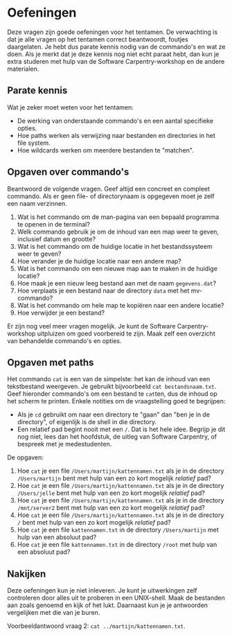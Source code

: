# Oefeningen

Deze vragen zijn goede oefeningen voor het tentamen. De verwachting is dat je alle vragen op het tentamen correct beantwoordt, foutjes daargelaten. Je hebt dus parate kennis nodig van de commando's en wat ze doen. Als je merkt dat je deze kennis nog niet echt paraat hebt, dan kun je extra studeren met hulp van de Software Carpentry-workshop en de andere materialen.

## Parate kennis

Wat je zeker moet weten voor het tentamen:

- De werking van onderstaande commando's en een aantal specifieke opties.
- Hoe paths werken als verwijzing naar bestanden en directories in het file system.
- Hoe wildcards werken om meerdere bestanden te "matchen".

<!-- ## Overzicht behandelde commando's

Algemeen:

- man

Navigatie door directories:

- ls, ls --help, ls -F, ls -l, ls -h, ls -r, ls -t
- pwd
- cd, cd -, cd ..

Files en directories manipuleren:

- mkdir, mkdir -p
- touch
- mv
- cp, cp -r
- rm, rm -i, rm -r

Data processing:

- wc, wc -l
- sort, sort -n, sort -r
- head, head -n
- echo
- tail, tail -n
- cut, cut -d, cut -f
- uniq, uniq -c
- cat -->

## Opgaven over commando's

Beantwoord de volgende vragen. Geef altijd een concreet en compleet commando. Als er geen file- of directorynaam is opgegeven moet je zelf een naam verzinnen.

1. Wat is het commando om de man-pagina van een bepaald programma te openen in de terminal?
1. Welk commando gebruik je om de inhoud van een map weer te geven, inclusief datum en grootte?
1. Wat is het commando om de huidige locatie in het bestandssysteem weer te geven?
1. Hoe verander je de huidige locatie naar een andere map?
1. Wat is het commando om een nieuwe map aan te maken in de huidige locatie?
1. Hoe maak je een nieuw leeg bestand aan met de naam `gegevens.dat`?
1. Hoe verplaats je een bestand naar de directory `data` met het mv-commando?
1. Wat is het commando om hele map te kopiëren naar een andere locatie?
1. Hoe verwijder je een bestand?

Er zijn nog veel meer vragen mogelijk. Je kunt de Software Carpentry-workshop uitpluizen om goed voorbereid te zijn. Maak zelf een overzicht van behandelde commando's en opties.

## Opgaven met paths

Het commando `cat` is een van de simpelste: het kan de inhoud van een tekstbestand weergeven. Je gebruikt bijvoorbeeld `cat bestandsnaam.txt`. Geef hieronder commando's om een bestand te `cat`ten, dus de inhoud op het scherm te printen. Enkele notities om de vraagstelling goed te begrijpen:

- Als je `cd` gebruikt om naar een directory te "gaan" dan "ben je in de directory", of eigenlijk is de shell in die directory.
- Een relatief pad begint nooit met een `/`. Dat is het hele idee. Begrijp je dit nog niet, lees dan het hoofdstuk, de uitleg van Software Carpentry, of bespreek met je medestudenten.

De opgaven:

1. Hoe `cat` je een file `/Users/martijn/kattennamen.txt` als je in de directory `/Users/martijn` bent met hulp van een zo kort mogelijk *relatief* pad?
1. Hoe `cat` je een file `/Users/martijn/kattennamen.txt` als je in de directory `/Users/jelle` bent met hulp van een zo kort mogelijk *relatief* pad?
1. Hoe `cat` je een file `/Users/martijn/kattennamen.txt` als je in de directory `/mnt/server2` bent met hulp van een zo kort mogelijk *relatief* pad?
1. Hoe `cat` je een file `/Users/martijn/kattennamen.txt` als je in de directory `/` bent met hulp van een zo kort mogelijk *relatief* pad?
1. Hoe `cat` je een file `kattennamen.txt` in de directory `/Users/martijn` met hulp van een absoluut pad?
1. Hoe `cat` je een file `kattennamen.txt` in de directory `/root` met hulp van een absoluut pad?

## Nakijken

Deze oefeningen kun je niet inleveren. Je kunt je uitwerkingen zelf controleren door alles uit te proberen in een UNIX-shell. Maak de bestanden aan zoals genoemd en kijk of het lukt. Daarnaast kun je je antwoorden vergelijken met die van je buren.

Voorbeeldantwoord vraag 2: `cat ../martijn/kattennamen.txt`.
